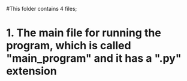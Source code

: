 #This folder contains 4 files;
#	1. The main file for running the program, which is called "main_program" and it has a ".py" extension 